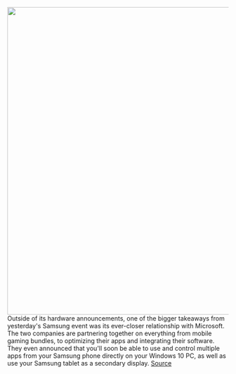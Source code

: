<img src='https://cdn.vox-cdn.com/thumbor/lZSY1n1X_vrtj-NJGOzSjElFR3M=/0x0:1920x1080/1200x800/filters:focal(807x387:1113x693)/cdn.vox-cdn.com/uploads/chorus_image/image/67166431/msedge_HmHgYwQqPE.0.png' width='700px' /><br/>
Outside of its hardware announcements, one of the bigger takeaways from yesterday's Samsung event was its ever-closer relationship with Microsoft. The two companies are partnering together on everything from mobile gaming bundles, to optimizing their apps and integrating their software. They even announced that you'll soon be able to use and control multiple apps from your Samsung phone directly on your Windows 10 PC, as well as use your Samsung tablet as a secondary display.
<a href='https://www.theverge.com/2020/8/6/21357163/microsoft-samsung-your-phone-ecosystem-office-365-integration-xcloud-gaming'> Source <a/>